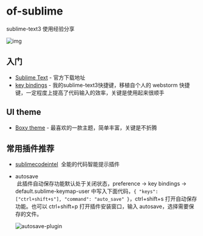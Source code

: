 # of-sublime

sublime-text3 使用经验分享

![img](https://github.com/elegantspirit/of-sublime/blob/master/assets/sublime.jpg)

## 入门

- [Sublime Text](http://www.sublimetext.com/) - 官方下载地址
- [key bindings](https://github.com/elegantspirit/of-sublime/blob/master/assets/key-bindings.md) - 我的sublime-text3快捷键，移植自个人的 webstorm 快捷键，一定程度上提高了代码输入的效率，关键是使用起来很顺手
## UI theme

- [Boxy theme](https://github.com/ihodev/sublime-boxy) - 最喜欢的一款主题，简单丰富，关键是不折腾

## 常用插件推荐

- [sublimecodeintel](https://github.com/SublimeCodeIntel/SublimeCodeIntel/)  全能的代码智能提示插件
- autosave  
  此插件自动保存功能默认处于关闭状态，preference -> key bindings -> default.sublime-keymap-user 中写入下面代码，`{ "keys": ["ctrl+shift+s"], "command": "auto_save" }`，ctrl+shift+s 打开自动保存功能。也可以 ctrl+shift+p 打开插件安装窗口，输入 autosave，选择需要保存的文件。
  
  ![autosave-plugin](https://github.com/elegantspirit/of-sublime/blob/master/assets/autosave-plugin.png)
